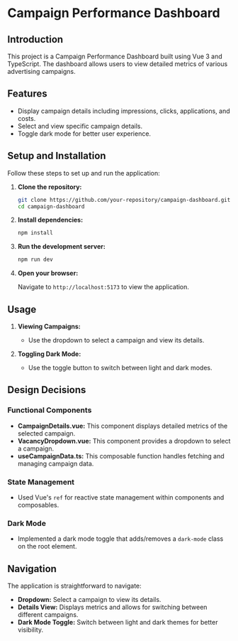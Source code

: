 # Campaign Performance Dashboard
## Introduction

This project is a Campaign Performance Dashboard built using Vue 3 and TypeScript. The dashboard allows users to view detailed metrics of various advertising campaigns.

## Features

- Display campaign details including impressions, clicks, applications, and costs.
- Select and view specific campaign details.
- Toggle dark mode for better user experience.

## Setup and Installation

Follow these steps to set up and run the application:

1. **Clone the repository:**

    ```sh
    git clone https://github.com/your-repository/campaign-dashboard.git
    cd campaign-dashboard
    ```

2. **Install dependencies:**

    ```sh
    npm install
    ```

3. **Run the development server:**

    ```sh
    npm run dev
    ```

4. **Open your browser:**

    Navigate to `http://localhost:5173` to view the application.

## Usage

1. **Viewing Campaigns:**
   - Use the dropdown to select a campaign and view its details.
   
2. **Toggling Dark Mode:**
   - Use the toggle button to switch between light and dark modes.

## Design Decisions

### Functional Components

- **CampaignDetails.vue:** This component displays detailed metrics of the selected campaign.
- **VacancyDropdown.vue:** This component provides a dropdown to select a campaign.
- **useCampaignData.ts:** This composable function handles fetching and managing campaign data.

### State Management

- Used Vue's `ref` for reactive state management within components and composables.

### Dark Mode

- Implemented a dark mode toggle that adds/removes a `dark-mode` class on the root element.

## Navigation

The application is straightforward to navigate:

- **Dropdown:** Select a campaign to view its details.
- **Details View:** Displays metrics and allows for switching between different campaigns.
- **Dark Mode Toggle:** Switch between light and dark themes for better visibility.
